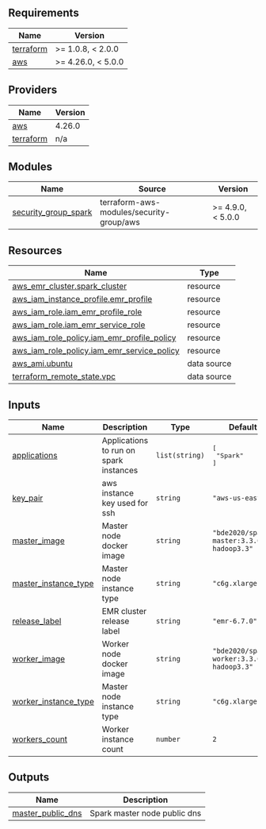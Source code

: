 <!-- BEGIN_TF_DOCS -->
## Requirements

| Name | Version |
|------|---------|
| <a name="requirement_terraform"></a> [terraform](#requirement\_terraform) | >= 1.0.8, < 2.0.0 |
| <a name="requirement_aws"></a> [aws](#requirement\_aws) | >= 4.26.0, < 5.0.0 |

## Providers

| Name | Version |
|------|---------|
| <a name="provider_aws"></a> [aws](#provider\_aws) | 4.26.0 |
| <a name="provider_terraform"></a> [terraform](#provider\_terraform) | n/a |

## Modules

| Name | Source | Version |
|------|--------|---------|
| <a name="module_security_group_spark"></a> [security\_group\_spark](#module\_security\_group\_spark) | terraform-aws-modules/security-group/aws | >= 4.9.0, < 5.0.0 |

## Resources

| Name | Type |
|------|------|
| [aws_emr_cluster.spark_cluster](https://registry.terraform.io/providers/hashicorp/aws/latest/docs/resources/emr_cluster) | resource |
| [aws_iam_instance_profile.emr_profile](https://registry.terraform.io/providers/hashicorp/aws/latest/docs/resources/iam_instance_profile) | resource |
| [aws_iam_role.iam_emr_profile_role](https://registry.terraform.io/providers/hashicorp/aws/latest/docs/resources/iam_role) | resource |
| [aws_iam_role.iam_emr_service_role](https://registry.terraform.io/providers/hashicorp/aws/latest/docs/resources/iam_role) | resource |
| [aws_iam_role_policy.iam_emr_profile_policy](https://registry.terraform.io/providers/hashicorp/aws/latest/docs/resources/iam_role_policy) | resource |
| [aws_iam_role_policy.iam_emr_service_policy](https://registry.terraform.io/providers/hashicorp/aws/latest/docs/resources/iam_role_policy) | resource |
| [aws_ami.ubuntu](https://registry.terraform.io/providers/hashicorp/aws/latest/docs/data-sources/ami) | data source |
| [terraform_remote_state.vpc](https://registry.terraform.io/providers/hashicorp/terraform/latest/docs/data-sources/remote_state) | data source |

## Inputs

| Name | Description | Type | Default | Required |
|------|-------------|------|---------|:--------:|
| <a name="input_applications"></a> [applications](#input\_applications) | Applications to run on spark instances | `list(string)` | <pre>[<br>  "Spark"<br>]</pre> | no |
| <a name="input_key_pair"></a> [key\_pair](#input\_key\_pair) | aws instance key used for ssh | `string` | `"aws-us-east-2"` | no |
| <a name="input_master_image"></a> [master\_image](#input\_master\_image) | Master node docker image | `string` | `"bde2020/spark-master:3.3.0-hadoop3.3"` | no |
| <a name="input_master_instance_type"></a> [master\_instance\_type](#input\_master\_instance\_type) | Master node instance type | `string` | `"c6g.xlarge"` | no |
| <a name="input_release_label"></a> [release\_label](#input\_release\_label) | EMR cluster release label | `string` | `"emr-6.7.0"` | no |
| <a name="input_worker_image"></a> [worker\_image](#input\_worker\_image) | Worker node docker image | `string` | `"bde2020/spark-worker:3.3.0-hadoop3.3"` | no |
| <a name="input_worker_instance_type"></a> [worker\_instance\_type](#input\_worker\_instance\_type) | Master node instance type | `string` | `"c6g.xlarge"` | no |
| <a name="input_workers_count"></a> [workers\_count](#input\_workers\_count) | Worker instance count | `number` | `2` | no |

## Outputs

| Name | Description |
|------|-------------|
| <a name="output_master_public_dns"></a> [master\_public\_dns](#output\_master\_public\_dns) | Spark master node public dns |
<!-- END_TF_DOCS -->
